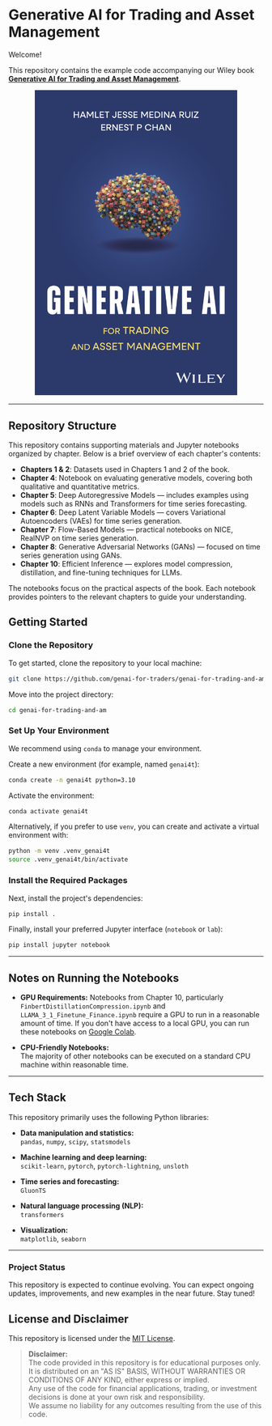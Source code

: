 # Generative AI for Trading and Asset Management

Welcome!

This repository contains the example code accompanying our Wiley book  **[Generative AI for Trading and Asset Management](https://www.amazon.com/Generative-AI-Trading-Asset-Management/dp/1394266979/ref=sr_1_1?crid=36FG86OELBSWP&dib=eyJ2IjoiMSJ9.6hWRTYf9V4AdjWipP3ztym3jhFsNSfkNGoCvlg8T-YxIdTAyH5dRbAvaqJCwkSkU.pM5ihs6pqeLz68SmFTOv8Xto19V5GgnY4LSpOx7D82s&dib_tag=se&keywords=Generative+AI+for+Trading+and+Asset+Management&qid=1745913495&sprefix=generative+ai+for+trading+and+asset+management%2Caps%2C320&sr=8-1)**.

<p align="center">
  <img src="./assets/figures/book-cover/gatam-book-cover.png" alt="Generative AI for Trading and Asset Management Book Cover" width="400">
</p>

---

## Repository Structure

This repository contains supporting materials and Jupyter notebooks organized by chapter. Below is a brief overview of each chapter's contents:

- **Chapters 1 & 2**: Datasets used in Chapters 1 and 2 of the book.
- **Chapter 4**: Notebook on evaluating generative models, covering both qualitative and quantitative metrics.
- **Chapter 5**: Deep Autoregressive Models — includes examples using models such as RNNs and Transformers for time series forecasting.
- **Chapter 6**: Deep Latent Variable Models — covers Variational Autoencoders (VAEs) for time series generation.
- **Chapter 7**: Flow-Based Models — practical notebooks on NICE, RealNVP on time series generation.
- **Chapter 8**: Generative Adversarial Networks (GANs) — focused on time series generation using GANs.
- **Chapter 10**: Efficient Inference — explores model compression, distillation, and fine-tuning techniques for LLMs.

The notebooks focus on the practical aspects of the book. Each notebook provides pointers to the relevant chapters to guide your understanding.


## Getting Started

### Clone the Repository

To get started, clone the repository to your local machine:

```bash
git clone https://github.com/genai-for-traders/genai-for-trading-and-am.git
```

Move into the project directory:

```bash
cd genai-for-trading-and-am
```

### Set Up Your Environment

We recommend using `conda` to manage your environment.

Create a new environment (for example, named `genai4t`):

```bash
conda create -n genai4t python=3.10
```

Activate the environment:

```bash
conda activate genai4t
```

Alternatively, if you prefer to use `venv`, you can create and activate a virtual environment with:

```bash
python -m venv .venv_genai4t
source .venv_genai4t/bin/activate
```

### Install the Required Packages
Next, install the project's dependencies:

```bash
pip install .
```
Finally, install your preferred Jupyter interface (`notebook` or `lab`):

```bash
pip install jupyter notebook
```

---

## Notes on Running the Notebooks

- **GPU Requirements:**
  Notebooks from Chapter 10, particularly `FinbertDistillationCompression.ipynb` and `LLAMA_3_1_Finetune_Finance.ipynb` require a GPU to run in a reasonable amount of time. If you don't have access to a local GPU, you can run these notebooks on [Google Colab](https://colab.research.google.com/).

- **CPU-Friendly Notebooks:**  
  The majority of other notebooks can be executed on a standard CPU machine within reasonable time.

---

## Tech Stack

This repository primarily uses the following Python libraries:

- **Data manipulation and statistics:**  
  `pandas`, `numpy`, `scipy`, `statsmodels`

- **Machine learning and deep learning:**  
  `scikit-learn`, `pytorch`, `pytorch-lightning`, `unsloth`

- **Time series and forecasting:**  
  `GluonTS`

- **Natural language processing (NLP):**  
  `transformers`

- **Visualization:**  
  `matplotlib`, `seaborn`

--- 

### Project Status

This repository is expected to continue evolving. You can expect ongoing updates, improvements, and new examples in the near future. Stay tuned!


## License and Disclaimer

This repository is licensed under the [MIT License](https://opensource.org/licenses/MIT).

> **Disclaimer:**  
> The code provided in this repository is for educational purposes only.  
> It is distributed on an "AS IS" BASIS, WITHOUT WARRANTIES OR CONDITIONS OF ANY KIND, either express or implied.  
> Any use of the code for financial applications, trading, or investment decisions is done at your own risk and responsibility.  
> We assume no liability for any outcomes resulting from the use of this code.

